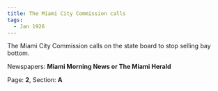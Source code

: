 ```yaml
---  
title: The Miami City Commission calls  
tags:  
  - Jan 1926  
---  
```

  
The Miami City Commission calls on the state board to stop selling bay bottom.  
  
Newspapers: **Miami Morning News or The Miami Herald**  
  
Page: **2**, Section: **A** 
